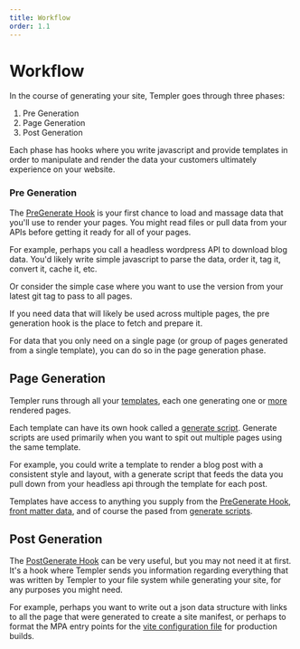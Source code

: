 ```yaml
---
title: Workflow
order: 1.1
---
```


# Workflow

In the course of generating your site, Templer goes through three phases:

1. Pre Generation
2. Page Generation
3. Post Generation

Each phase has hooks where you write javascript and provide templates in order to manipulate and render the data your customers ultimately experience on your website.

### Pre Generation

The [PreGenerate Hook](/templates/preGenerate/) is your first chance to load and massage data that you'll use to render your pages. You might read files or pull data from your APIs before getting it ready for all of your pages.

For example, perhaps you call a headless wordpress API to download blog data. You'd likely write simple javascript to parse the data, order it, tag it, convert it, cache it, etc.

Or consider the simple case where you want to use the version from your latest git tag to pass to all pages.

If you need data that will likely be used across multiple pages, the pre generation hook is the place to fetch and prepare it.

For data that you only need on a single page (or group of pages generated from a single template), you can do so in the page generation phase.

## Page Generation

Templer runs through all your [templates](/templates/templates/), each one generating one or [more](/templates/pagesFromData/) rendered pages.

Each template can have its own hook called a [generate script](/templates/generateScript/). Generate scripts are used primarily when you want to spit out multiple pages using the same template.

For example, you could write a template to render a blog post with a consistent style and layout, with a generate script that feeds the data you pull down from your headless api through the template for each post.

Templates have access to anything you supply from the [PreGenerate Hook](/templates/preGenerate/), [front matter data](/templates/frontmatter/), and of course the pased from [generate scripts](/templates/generateScript/).

## Post Generation

The [PostGenerate Hook](/templates/postGenerate/) can be very useful, but you may not need it at first. It's a hook where Templer sends you information regarding everything that was written by Templer to your file system while generating your site, for any purposes you might need.

For example, perhaps you want to write out a json data structure with links to all the page that were generated to create a site manifest, or perhaps to format the MPA entry points for the [vite configuration file](/integration/vite/) for production builds.
